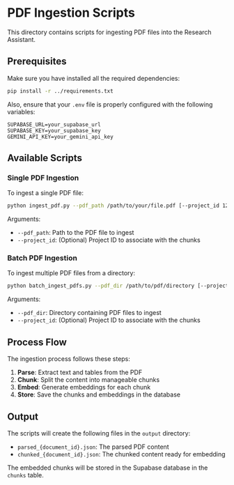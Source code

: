 # PDF Ingestion Scripts

This directory contains scripts for ingesting PDF files into the Research Assistant.

## Prerequisites

Make sure you have installed all the required dependencies:

```bash
pip install -r ../requirements.txt
```

Also, ensure that your `.env` file is properly configured with the following variables:

```
SUPABASE_URL=your_supabase_url
SUPABASE_KEY=your_supabase_key
GEMINI_API_KEY=your_gemini_api_key
```

## Available Scripts

### Single PDF Ingestion

To ingest a single PDF file:

```bash
python ingest_pdf.py --pdf_path /path/to/your/file.pdf [--project_id 123]
```

Arguments:
- `--pdf_path`: Path to the PDF file to ingest
- `--project_id`: (Optional) Project ID to associate with the chunks

### Batch PDF Ingestion

To ingest multiple PDF files from a directory:

```bash
python batch_ingest_pdfs.py --pdf_dir /path/to/pdf/directory [--project_id 123]
```

Arguments:
- `--pdf_dir`: Directory containing PDF files to ingest
- `--project_id`: (Optional) Project ID to associate with the chunks

## Process Flow

The ingestion process follows these steps:

1. **Parse**: Extract text and tables from the PDF
2. **Chunk**: Split the content into manageable chunks
3. **Embed**: Generate embeddings for each chunk
4. **Store**: Save the chunks and embeddings in the database

## Output

The scripts will create the following files in the `output` directory:

- `parsed_{document_id}.json`: The parsed PDF content
- `chunked_{document_id}.json`: The chunked content ready for embedding

The embedded chunks will be stored in the Supabase database in the `chunks` table. 